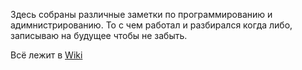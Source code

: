 Здесь собраны различные заметки по программированию и адимнистрированию. То c чем работал и разбирался когда либо, записываю на будущее чтобы не забыть.

Всё лежит в [Wiki](https://github.com/lekomtsev/docs/wiki) 
